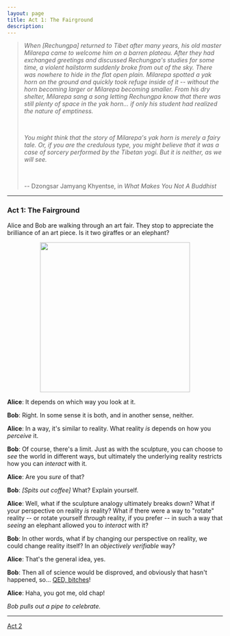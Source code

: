 ```yaml
---
layout: page
title: Act 1: The Fairground
description:
---
```



>*When [Rechungpa] returned to Tibet after many years, his old master
  Milarepa came to welcome him on a barren plateau. After they had exchanged
  greetings and discussed Rechungpa's studies for some time, a violent
  hailstorm suddenly broke from out of the sky. There was nowhere to hide in
  the flat open plain. Milarepa spotted a yak horn on the ground and quickly
  took refuge inside of it -- without the horn becoming larger or Milarepa
  becoming smaller. From his dry shelter, Milarepa sang a song letting
  Rechungpa know that there was still plenty of space in the yak horn... if
  only his student had realized the nature of emptiness.*
>
> &nbsp;
>
>*You might think that the story of Milarepa's yak horn is merely a fairy
  tale. Or, if you are the credulous type, you might believe that it was a
  case of sorcery performed by the Tibetan yogi. But it is neither, as we
  will see.*
>
> &nbsp;
>
> -- Dzongsar Jamyang Khyentse, in *What Makes You Not A Buddhist*

---

### Act 1: The Fairground

Alice and Bob are walking through an art fair. They stop to appreciate
the brilliance of an art piece. Is it two giraffes or an elephant?

<img src="https://media.giphy.com/media/5toEgZw8NbH1k0NV8Y/giphy.gif" width="350" align="middle"
style="display: block; margin-left: auto; margin-right: auto;"/>

**Alice**: It depends on which way you look at it.

**Bob**: Right. In some sense it is both, and in another sense, neither.

**Alice**: In a way, it's similar to reality. What reality *is* depends
on how you *perceive* it.

**Bob**: Of course, there's a limit. Just as with the sculpture, you can
choose to *see* the world in different ways, but ultimately the
underlying reality restricts how you can *interact* with it.

**Alice**: Are you *sure* of that?

**Bob**: *[Spits out coffee]* What? Explain yourself.

**Alice**: Well, what if the sculpture analogy ultimately breaks down?
What if your perspective on reality *is* reality? What if there were a
way to "rotate" reality -- or rotate yourself *through* reality, if you
prefer -- in such a way that *seeing* an elephant allowed you to
*interact* with it?

**Bob**: In other words, what if by changing our perspective on reality,
we could change reality itself? In an *objectively verifiable* way?

**Alice**: That's the general idea, yes.

**Bob**: Then all of science would be disproved, and obviously that
hasn't happened, so... [QED, bitches](https://xkcd.com/622/)!

**Alice**: Haha, you got me, old chap!

*Bob pulls out a pipe to celebrate.*

---

[Act 2](act-2.html)
